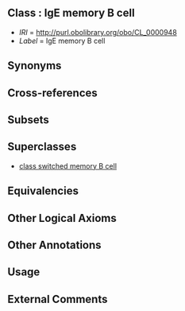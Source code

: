 
## Class : IgE memory B cell

 * *IRI* = http://purl.obolibrary.org/obo/CL_0000948
 * *Label* = IgE memory B cell

## Synonyms


## Cross-references


## Subsets


## Superclasses

 * [class switched memory B cell](../../CL/72/CL_0000972.md)

## Equivalencies


## Other Logical Axioms


## Other Annotations


## Usage


## External Comments

